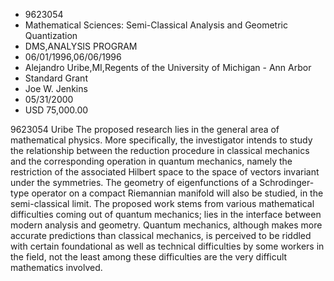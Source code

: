 
* 9623054
* Mathematical Sciences: Semi-Classical Analysis and Geometric Quantization
* DMS,ANALYSIS PROGRAM
* 06/01/1996,06/06/1996
* Alejandro Uribe,MI,Regents of the University of Michigan - Ann Arbor
* Standard Grant
* Joe W. Jenkins
* 05/31/2000
* USD 75,000.00

9623054 Uribe The proposed research lies in the general area of mathematical
physics. More specifically, the investigator intends to study the relationship
between the reduction procedure in classical mechanics and the corresponding
operation in quantum mechanics, namely the restriction of the associated Hilbert
space to the space of vectors invariant under the symmetries. The geometry of
eigenfunctions of a Schrodinger-type operator on a compact Riemannian manifold
will also be studied, in the semi-classical limit. The proposed work stems from
various mathematical difficulties coming out of quantum mechanics; lies in the
interface between modern analysis and geometry. Quantum mechanics, although
makes more accurate predictions than classical mechanics, is perceived to be
riddled with certain foundational as well as technical difficulties by some
workers in the field, not the least among these difficulties are the very
difficult mathematics involved.
